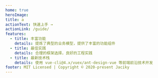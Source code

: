```yaml
---
home: true
heroImage:
title: a
actionText: 快速上手 →
actionLink: /guide/
features:
  - title: 丰富功能
    details: 提炼了典型的业务模型，提供了丰富的功能组件
  - title: 最佳实践
    details: 合理的框架选择，良好的工程实践
  - title: 最新技术栈
    details: 使用 vue-cli@4.x/vuex/ant-design-vue 等前端前沿技术开发
footer: MIT Licensed | Copyright © 2020-present Jaciky
---
```

